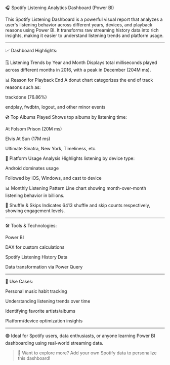 🎧 Spotify Listening Analytics Dashboard (Power BI)

This Spotify Listening Dashboard is a powerful visual report that analyzes a user's listening behavior across different years, devices, and playback reasons using Power BI. It transforms raw streaming history data into rich insights, making it easier to understand listening trends and platform usage.


---

📈 Dashboard Highlights:

🗓 Listening Trends by Year and Month
Displays total milliseconds played across different months in 2016, with a peak in December (204M ms).

📊 Reason for Playback End
A donut chart categorizes the end of track reasons such as:

trackdone (76.86%)

endplay, fwdbtn, logout, and other minor events


💿 Top Albums Played
Shows top albums by listening time:

At Folsom Prison (20M ms)

Elvis At Sun (17M ms)

Ultimate Sinatra, New York, Timeliness, etc.


📱 Platform Usage Analysis
Highlights listening by device type:

Android dominates usage

Followed by iOS, Windows, and cast to device


📊 Monthly Listening Pattern
Line chart showing month-over-month listening behavior in billions.

🔁 Shuffle & Skips
Indicates 6413 shuffle and skip counts respectively, showing engagement levels.



---

🛠 Tools & Technologies:

Power BI

DAX for custom calculations

Spotify Listening History Data

Data transformation via Power Query



---

📌 Use Cases:

Personal music habit tracking

Understanding listening trends over time

Identifying favorite artists/albums

Platform/device optimization insights



---

🟢 Ideal for Spotify users, data enthusiasts, or anyone learning Power BI dashboarding using real-world streaming data.

> 📁 Want to explore more? Add your own Spotify data to personalize this dashboard!



